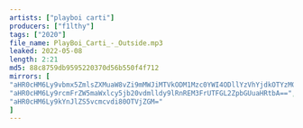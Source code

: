 ```yaml
---
artists: ["playboi carti"]
producers: ["f1lthy"]
tags: ["2020"]
file_name: PlayBoi_Carti_-_Outside.mp3
leaked: 2022-05-08
length: 2:21
md5: 88c8759db9595220370d56b550f4f712
mirrors: [
"aHR0cHM6Ly9vbmx5ZmlsZXMuaW8vZi9mMWJiMTVkODM1Mzc0YWI4ODllYzVhYjdkOTYzMGI5OQ==",
"aHR0cHM6Ly9rcmFrZW5maWxlcy5jb20vdmlldy9lRnREM3FrUTFGL2ZpbGUuaHRtbA==",
"aHR0cHM6Ly9kYnJlZS5vcmcvdi80OTVjZGM="
]
---
```

